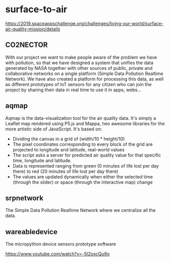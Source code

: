 # surface-to-air
https://2019.spaceappschallenge.org/challenges/living-our-world/surface-air-quality-mission/details


CO2NECTOR
------------------------------------------------------
With our project we want to make people aware of the problem we have with pollution, so that we have designed a system that unifies the data generated by NASA together with other sources of public, private and collaborative networks on a single platform (Simple Data Pollution Realtime Network).
We have also created a platform for processing this data, as well as different prototypes of IoT sensors for any citizen who can join the project by sharing their data in real time to use it in apps, webs...

aqmap
------------------------------------------------------
Aqmap is the data-visualization tool for the air quality data. It's simply a Leaflet map rendered using P5.js and Mappa, two awesome libraries for the more artistic side of JavaScript.
It's based on:
* Dividing the canvas in a grid of (width/10 * height/10)
* The pixel coordinates corresponding to every block of the grid are projected to longitude and latitude, real-world values
* The script asks a server for predicted air quality value for that specific time, longitude and latitude.
* Data is represented ranging from green (0 minutes of life lost per day there) to red (20 minutes of life lost per day there)
* The values are updated dynamically when either the selected time (through the slider) or space (through the interactive map) change

srpnetwork
-------------------------------------------------------
The Simple Data Pollution Realtime Network where we centralize all the data.

wareabledevice
--------------------------------------------------------
The micropython device sensors prototype software

https://www.youtube.com/watch?v=-5I2oxcQu9o
